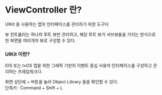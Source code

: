 # ViewController 란?
UIKit 을 사용하는 앱의 인터페이스를 관리하기 위한 도구다

뷰 컨트롤러는 하나의 루트 뷰만 관리하고, 해당 루트 뷰가 서브뷰들을 가지는 방식으로 한 화면을 여러개의 뷰로 구성할 수 있다.


### UIKit 이란?
IOS 또는 tvOS 앱을 위한 그래픽 기반의 이벤트 중심 사용자 인터페이스를 구성하고 관리하는 프레임워크다.

화면 상단에 + 버튼을 눌러 Object Library 들을 확인할 수 있다.   
단축키 : Command + Shift + L